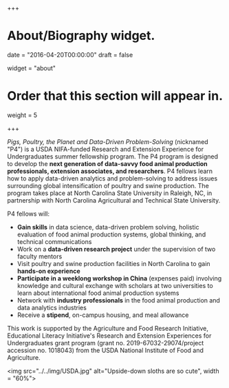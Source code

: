 +++
# About/Biography widget.

date = "2016-04-20T00:00:00"
draft = false

widget = "about"

# Order that this section will appear in.
weight = 5
 
+++

*Pigs, Poultry, the Planet and Data-Driven Problem-Solving* (nicknamed "P4") is a USDA NIFA-funded Research and Extension Experience for Undergraduates summer fellowship program. The P4 program is designed to develop the **next generation of data-savvy food animal production professionals, extension associates, and researchers**. P4 fellows learn how to apply data-driven analytics and problem-solving to address issues surrounding global intensification of poultry and swine production. The program takes place at North Carolina State University in Raleigh, NC, in partnership with North Carolina Agricultural and Technical State University.  

P4 fellows will:  

* **Gain skills** in data science, data-driven problem solving, holistic evaluation of food animal production systems, global thinking, and technical communications  
* Work on a **data-driven research project** under the supervision of two faculty mentors
* Visit poultry and swine production facilities in North Carolina to gain **hands-on experience**
* **Participate in a weeklong workshop in China** (expenses paid) involving knowledge and cultural exchange with scholars at two universities to learn about international food animal production systems  
* Network with **industry professionals** in the food animal production and data analytics industries
* Receive a **stipend**, on-campus housing, and meal allowance  

This work is supported by the Agriculture and Food Research Initiative, Educational Literacy Initiative's Research and Extension Experiences for Undergraduates grant program (grant no. 2019-67032-29074/project accession no. 1018043) from the USDA National Institute of Food and Agriculture.  

<img src="../../img/USDA.jpg" alt="Upside-down sloths are so cute", width = "60%">